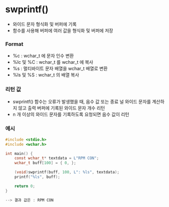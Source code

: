 # swprintf()
- 와이드 문자 형식화 및 버퍼에 기록
- 함수를 사용해 버퍼에 여러 값을 형식화 및 버퍼에 저장

### Format
- %c : wchar_t 에 문자 인수 변환
- %lc 및 %C : wchar_t 를 wchar_t 에 복사
- %s : 멀티바이트 문자 배열을 wchar_t 배열로 변환
- %ls 및 %S : wchar_t 의 배열 복사



### 리턴 값
- swprintf() 함수는 오류가 발생했을 때, 음수 값 또는 종료 널 와이드 문자를 계산하지 않고 출력 버퍼에 기록된 와이드 문자 개수 리턴
- n 개 이상의 와이드 문자를 기록하도록 요청되면 음수 값이 리턴

### 예시
```C
#include <stdio.h>
#include <wchar.h>

int main() {
	const wchar_t* textdata = L"RPM CON";
	wchar_t buff[100] = { 0, };

	(void)swprintf(buff, 100, L": %ls", textdata);
	printf("%ls", buff);

	return 0;
}

--> 결과 값은 : RPM CON
```